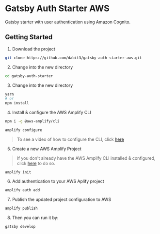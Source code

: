 # Gatsby Auth Starter AWS
Gatsby starter with user authentication using Amazon Cognito.

## Getting Started

1. Download the project

```sh
git clone https://github.com/dabit3/gatsby-auth-starter-aws.git
```

2. Change into the new directory

```sh
cd gatsby-auth-starter
```

3. Change into the new directory

```sh
yarn
# or
npm install
```

4. Install & configure the AWS Amplify CLI

```sh
npm i -g @aws-amplify/cli

amplify configure
```

> To see a video of how to configure the CLI, click [here](https://www.youtube.com/watch?v=fWbM5DLh25U)

5. Create a new AWS Amplify Project

> If you don't already have the AWS Amplify CLI installed & configured, click [here](https://aws-amplify.github.io/amplify-js/index.html) to do so.

```
amplify init
```

6. Add authentication to your AWS Aplify project

```sh
amplify auth add
```

7. Publish the updated project configuration to AWS

```sh
amplify publish
```

8. Then you can run it by:
```sh
gatsby develop
```
